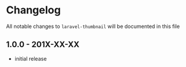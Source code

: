 # Changelog

All notable changes to `laravel-thumbnail` will be documented in this file

## 1.0.0 - 201X-XX-XX

-   initial release
